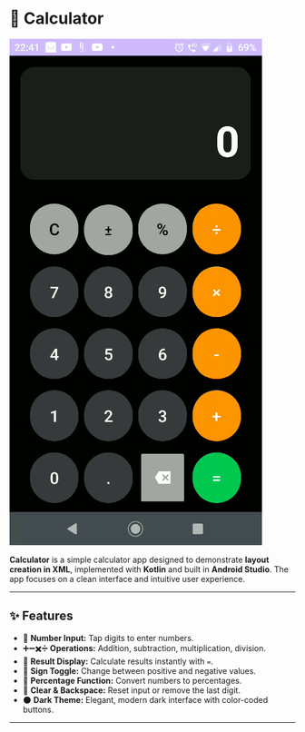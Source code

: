 # 🧮 Calculator

![Calculator Layout](app/src/main/res/image/layout.png)

**Calculator** is a simple calculator app designed to demonstrate **layout creation in XML**, implemented with **Kotlin** and built in **Android Studio**. The app focuses on a clean interface and intuitive user experience.

---

## ✨ Features

- 🔢 **Number Input:** Tap digits to enter numbers.  
- ➕➖✖️➗ **Operations:** Addition, subtraction, multiplication, division.  
- 🟰 **Result Display:** Calculate results instantly with `=`.  
- 🔄 **Sign Toggle:** Change between positive and negative values.  
- 💯 **Percentage Function:** Convert numbers to percentages.  
- 🧹 **Clear & Backspace:** Reset input or remove the last digit.  
- 🌑 **Dark Theme:** Elegant, modern dark interface with color-coded buttons.  

---
